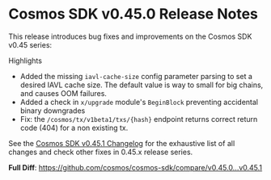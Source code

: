 # Cosmos SDK v0.45.0 Release Notes

This release introduces bug fixes and improvements on the Cosmos SDK v0.45 series:

Highlights
+ Added the missing `iavl-cache-size` config parameter parsing to set a desired IAVL cache size. The default value is way to small for big chains, and causes OOM failures.
+ Added a check in `x/upgrade` module's `BeginBlock` preventing accidental binary downgrades
+ Fix: the `/cosmos/tx/v1beta1/txs/{hash}` endpoint returns correct return code (404) for a non existing tx.

See the [Cosmos SDK v0.45.1  Changelog](https://github.com/cosmos/cosmos-sdk/blob/v0.45.1/CHANGELOG.md) for the exhaustive list of all changes and check other fixes in 0.45.x release series.

**Full Diff**: https://github.com/cosmos/cosmos-sdk/compare/v0.45.0...v0.45.1

